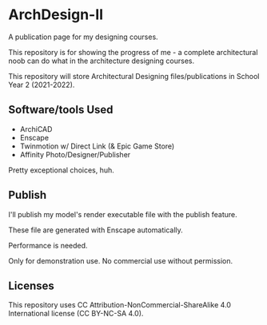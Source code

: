 # ArchDesign-II

A publication page for my designing courses.

This repository is for showing the progress of me - a complete architectural noob can do what in the architecture designing courses.

This repository will store Architectural Designing files/publications in School Year 2 (2021-2022).

## Software/tools Used

- ArchiCAD
- Enscape
- Twinmotion w/ Direct Link (& Epic Game Store)
- Affinity Photo/Designer/Publisher

Pretty exceptional choices, huh.

## Publish

I'll publish my model's render executable file with the publish feature.

These file are generated with Enscape automatically.

Performance is needed.

Only for demonstration use. No commercial use without permission.


## Licenses

This repository uses CC Attribution-NonCommercial-ShareAlike 4.0 International license (CC BY-NC-SA 4.0).
